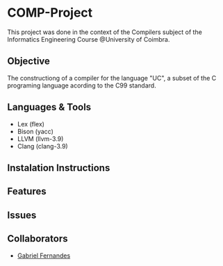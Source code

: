# COMP-Project
This project was done in the context of the Compilers subject of the Informatics Engineering Course @University of Coimbra.  

## Objective
The constructiong of a compiler for the language "UC", a subset of the C programing language acording to the C99 standard. 

## Languages & Tools
  - Lex (flex) 
  - Bison (yacc)
  - LLVM (llvm-3.9)
  - Clang (clang-3.9)
  
## Instalation Instructions


## Features


## Issues


## Collaborators
  - [Gabriel Fernandes](https://github.com/TLDart)
